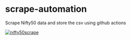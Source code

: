 # scrape-automation
Scrape Nifty50 data and store the csv using github actions

[![nifty50scrape](https://github.com/dataning/scrape-automation/actions/workflows/main.yml/badge.svg)](https://github.com/dataning/scrape-automation/actions/workflows/main.yml)
